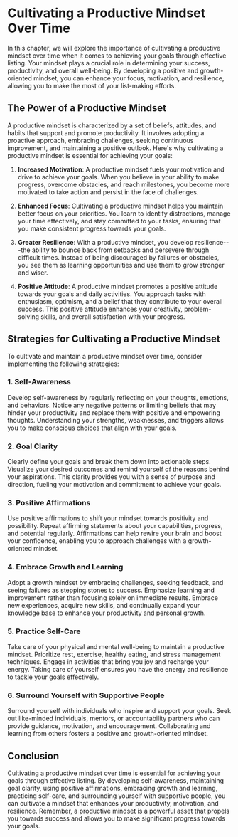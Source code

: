 Cultivating a Productive Mindset Over Time
======================================================

In this chapter, we will explore the importance of cultivating a productive mindset over time when it comes to achieving your goals through effective listing. Your mindset plays a crucial role in determining your success, productivity, and overall well-being. By developing a positive and growth-oriented mindset, you can enhance your focus, motivation, and resilience, allowing you to make the most of your list-making efforts.

The Power of a Productive Mindset
---------------------------------

A productive mindset is characterized by a set of beliefs, attitudes, and habits that support and promote productivity. It involves adopting a proactive approach, embracing challenges, seeking continuous improvement, and maintaining a positive outlook. Here's why cultivating a productive mindset is essential for achieving your goals:

1. **Increased Motivation**: A productive mindset fuels your motivation and drive to achieve your goals. When you believe in your ability to make progress, overcome obstacles, and reach milestones, you become more motivated to take action and persist in the face of challenges.

2. **Enhanced Focus**: Cultivating a productive mindset helps you maintain better focus on your priorities. You learn to identify distractions, manage your time effectively, and stay committed to your tasks, ensuring that you make consistent progress towards your goals.

3. **Greater Resilience**: With a productive mindset, you develop resilience---the ability to bounce back from setbacks and persevere through difficult times. Instead of being discouraged by failures or obstacles, you see them as learning opportunities and use them to grow stronger and wiser.

4. **Positive Attitude**: A productive mindset promotes a positive attitude towards your goals and daily activities. You approach tasks with enthusiasm, optimism, and a belief that they contribute to your overall success. This positive attitude enhances your creativity, problem-solving skills, and overall satisfaction with your progress.

Strategies for Cultivating a Productive Mindset
-----------------------------------------------

To cultivate and maintain a productive mindset over time, consider implementing the following strategies:

### 1. **Self-Awareness**

Develop self-awareness by regularly reflecting on your thoughts, emotions, and behaviors. Notice any negative patterns or limiting beliefs that may hinder your productivity and replace them with positive and empowering thoughts. Understanding your strengths, weaknesses, and triggers allows you to make conscious choices that align with your goals.

### 2. **Goal Clarity**

Clearly define your goals and break them down into actionable steps. Visualize your desired outcomes and remind yourself of the reasons behind your aspirations. This clarity provides you with a sense of purpose and direction, fueling your motivation and commitment to achieve your goals.

### 3. **Positive Affirmations**

Use positive affirmations to shift your mindset towards positivity and possibility. Repeat affirming statements about your capabilities, progress, and potential regularly. Affirmations can help rewire your brain and boost your confidence, enabling you to approach challenges with a growth-oriented mindset.

### 4. **Embrace Growth and Learning**

Adopt a growth mindset by embracing challenges, seeking feedback, and seeing failures as stepping stones to success. Emphasize learning and improvement rather than focusing solely on immediate results. Embrace new experiences, acquire new skills, and continually expand your knowledge base to enhance your productivity and personal growth.

### 5. **Practice Self-Care**

Take care of your physical and mental well-being to maintain a productive mindset. Prioritize rest, exercise, healthy eating, and stress management techniques. Engage in activities that bring you joy and recharge your energy. Taking care of yourself ensures you have the energy and resilience to tackle your goals effectively.

### 6. **Surround Yourself with Supportive People**

Surround yourself with individuals who inspire and support your goals. Seek out like-minded individuals, mentors, or accountability partners who can provide guidance, motivation, and encouragement. Collaborating and learning from others fosters a positive and growth-oriented mindset.

Conclusion
----------

Cultivating a productive mindset over time is essential for achieving your goals through effective listing. By developing self-awareness, maintaining goal clarity, using positive affirmations, embracing growth and learning, practicing self-care, and surrounding yourself with supportive people, you can cultivate a mindset that enhances your productivity, motivation, and resilience. Remember, a productive mindset is a powerful asset that propels you towards success and allows you to make significant progress towards your goals.
